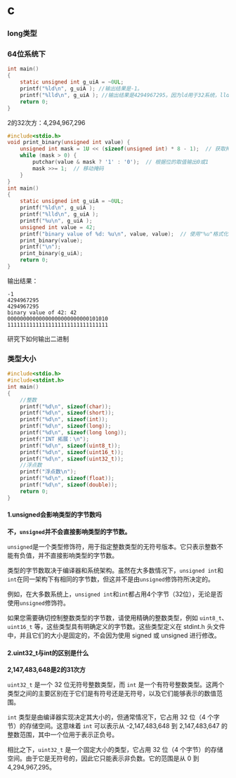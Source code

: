 # c

### long类型

### 64位系统下

```c
int main()
{
	static unsigned int g_uiA = ~0UL;
	printf("%ld\n", g_uiA ); //输出结果是-1。
    printf("%lld\n", g_uiA ); //输出结果是4294967295。因为ld用于32系统，lld用于64位系统。
	return 0;
}

```

2的32次方：4,294,967,296

```c
#include<stdio.h>
void print_binary(unsigned int value) {
    unsigned int mask = 1U << (sizeof(unsigned int) * 8 - 1);  // 获取掩码
    while (mask > 0) {
        putchar(value & mask ? '1' : '0');  // 根据位的取值输出0或1
        mask >>= 1;  // 移动掩码
    }
}
int main()
{
	static unsigned int g_uiA = ~0UL;
	printf("%ld\n", g_uiA );
	printf("%lld\n", g_uiA );
	printf("%u\n", g_uiA );
	unsigned int value = 42;
    printf("binary value of %d: %u\n", value, value);  // 使用"%u"格式化输出符输出二进制
    print_binary(value);
	printf("\n");
	print_binary(g_uiA);
	return 0;
}
```

输出结果：

```
-1
4294967295
4294967295
binary value of 42: 42
00000000000000000000000000101010
11111111111111111111111111111111
```

研究下如何输出二进制



### 类型大小

```c
#include<stdio.h>
#include<stdint.h>
int main()
{
	//整数
	printf("%d\n", sizeof(char));
	printf("%d\n", sizeof(short));
	printf("%d\n", sizeof(int));
	printf("%d\n", sizeof(long));
	printf("%d\n", sizeof(long long));
	printf("INT 拓展：\n");
	printf("%d\n", sizeof(uint8_t));
	printf("%d\n", sizeof(uint16_t));
	printf("%d\n", sizeof(uint32_t));
	//浮点数
	printf("浮点数\n");
	printf("%d\n", sizeof(float));
	printf("%d\n", sizeof(double));
	return 0;
}

```





####  1.unsigned会影响类型的字节数吗

**不，`unsigned`并不会直接影响类型的字节数。**

`unsigned`是一个类型修饰符，用于指定整数类型的无符号版本。它只表示整数不能有负值，并不直接影响类型的字节数。

类型的字节数取决于编译器和系统架构。虽然在大多数情况下，`unsigned int`和`int`在同一架构下有相同的字节数，但这并不是由`unsigned`修饰符所决定的。

例如，在大多数系统上，`unsigned int`和`int`都占用4个字节（32位），无论是否使用`unsigned`修饰符。

如果您需要确切控制整数类型的字节数，请使用精确的整数类型，例如 `uint8_t`、`uint16_t` 等，这些类型具有明确定义的字节数。这些类型定义在 stdint.h 头文件中，并且它们的大小是固定的，不会因为使用 signed 或 unsigned 进行修改。



#### 2.uint32_t与int的区别是什么 

**2,147,483,648是2的31次方**

`uint32_t` 是一个 32 位无符号整数类型，而 `int` 是一个有符号整数类型。这两个类型之间的主要区别在于它们是有符号还是无符号，以及它们能够表示的数值范围。

`int` 类型是由编译器实现决定其大小的，但通常情况下，它占用 32 位（4 个字节）的存储空间。这意味着 `int` 可以表示从 -2,147,483,648 到 2,147,483,647 的整数范围，其中一个位用于表示正负号。

相比之下，`uint32_t` 是一个固定大小的类型，它占用 32 位（4 个字节）的存储空间。由于它是无符号的，因此它只能表示非负数。它的范围是从 0 到 4,294,967,295。